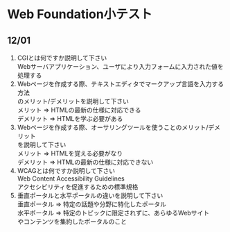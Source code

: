 # Web Foundation小テスト

## 12/01

1. CGIとは何ですか説明して下さい  
Webサーバアプリケーション、ユーザにより入力フォームに入力された値を処理する
1. Webページを作成する際、テキストエディタでマークアップ言語を入力する方法  
のメリット/デメリットを説明して下さい  
メリット => HTMLの最新の仕様に対応できる  
デメリット => HTMLを学ぶ必要がある
1. Webページを作成する際、オーサリングツールを使うことのメリット/デメリット  
を説明して下さい  
メリット => HTMLを覚える必要がなり  
デメリット => HTMLの最新の仕様に対応できない
1. WCAGとは何ですか説明して下さい  
Web Content Accessibility Guidelines  
アクセシビリティを促進するための標準規格
1. 垂直ポータルと水平ポータルの違いを説明して下さい  
垂直ポータル => 特定の話題や分野に特化したポータル  
水平ポータル => 特定のトピックに限定されずに、あらゆるWebサイト  
やコンテンツを集約したポータルのこと